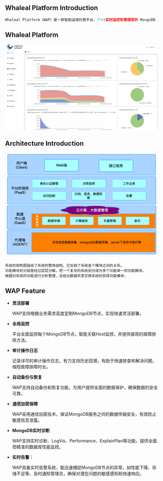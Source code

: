 ## Whaleal Platform Introduction

````python
Whaleal Platform（WAP）是一款智能运维托管平台，7*24实时监控和管理您的 MongoDB 服务。作为一项开源的 MongoDB 数据库监控解决方案，WAP 提供即时的故障排除和诊断功能，以确保您的 MongoDB 数据库持续稳定运行，并提高工作效率。同时，WAP 还支持自动备份和恢复，为您提供全面的数据保护，确保数据安全可靠。选择 WAP，您将体验到智能化运维的便捷与高效。
````





## Whaleal Platform

![waphome页面](../../images/whalealPlatformImages/WAPhome.png)





## Architecture Introduction

![img.png](../../images/whalealPlatformImages/Architecture_diagram.png)

```
系统的架构图描绘了系统的整体结构，它反映了系统各个模块之间的关系。
功能模块划分就是经过层层分解，把一个复杂的系统划分成为多个功能单一的功能模块。
根据对系统的功能进行分析整理，总结出数据共享交换系统的具体功能模块.
```



## WAP Feature

* **灵活部署**

  WAP支持根据业务需求高度定制MongoDB节点，实现快速灵活部署。

* **全局监控**

  平台全面监控每个MongoDB节点，智能关联Host监控，并提供直观的故障排除方法。

* **审计操作日志**

  记录详尽的审计操作日志，有力支持历史回溯，有助于快速排查和解决问题，缩短故障排障时长。

* **自动备份与恢复**

  WAP支持自动备份和恢复功能，为用户提供全面的数据保护，确保数据的安全可靠。

* **通信加密保障**

  WAP采用通信加密技术，保证MongoDB服务之间的数据传输安全，有效防止敏感信息泄露。

* **MongoDB实时诊断**

  WAP支持实时诊断、LogVis、Performance、ExplainPlan等功能，提供全面而精准的数据库性能监控。

* **实时告警：** 

  WAP具备实时告警系统，能迅速捕捉MongoDB节点的异常，如性能下降、存储不足等，及时通知管理员，确保对潜在问题的敏感感知和快速响应。